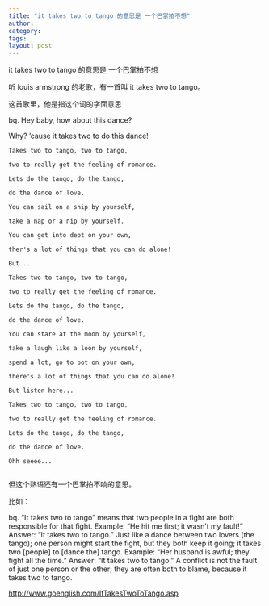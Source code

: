 ```yaml
---
title: "it takes two to tango 的意思是 一个巴掌拍不想"
author:
category: 
tags: 
layout: post
---
```

it takes two to tango 的意思是 一个巴掌拍不想

听 louis armstrong 的老歌，有一首叫 it takes two to tango。

这首歌里，他是指这个词的字面意思

bq. Hey baby, how about this dance?

Why? ’cause it takes two to do this dance!

<pre><code>Takes two to tango, two to tango,

two to really get the feeling of romance.

Lets do the tango, do the tango,

do the dance of love.

You can sail on a ship by yourself,

take a nap or a nip by yourself.

You can get into debt on your own,

ther's a lot of things that you can do alone!

But ...

Takes two to tango, two to tango,

two to really get the feeling of romance.

Lets do the tango, do the tango,

do the dance of love.

You can stare at the moon by yourself,

take a laugh like a loon by yourself,

spend a lot, go to pot on your own,

there's a lot of things that you can do alone!

But listen here...

Takes two to tango, two to tango,

two to really get the feeling of romance.

Lets do the tango, do the tango,

do the dance of love.

Ohh seeee...

</code></pre>

但这个熟语还有一个巴掌拍不响的意思。

比如：

bq.   “It takes two to tango” means that two people in a fight are both responsible for that fight. Example: “He hit me first; it wasn’t my fault!” Answer: “It takes two to tango.” Just like a dance between two lovers (the tango); one person might start the fight, but they both keep it going; it takes two [people] to [dance the] tango. Example: “Her husband is awful; they fight all the time.” Answer: “It takes two to tango.” A conflict is not the fault of just one person or the other; they are often both to blame, because it takes two to tango.

<a href="http://www.goenglish.com/ItTakesTwoToTango.asp">http://www.goenglish.com/ItTakesTwoToTango.asp</a>

